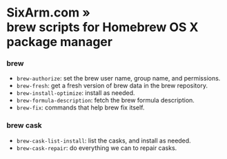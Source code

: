 # SixArm.com »<br> brew scripts for Homebrew OS X package manager

### brew

* `brew-authorize`: set the brew user name, group name, and permissions.
* `brew-fresh`: get a fresh version of brew data in the brew repository.
* `brew-install-optimize`: install as needed.
* `brew-formula-description`: fetch the brew formula description.
* `brew-fix`: commands that help brew fix itself.

### brew cask

* `brew-cask-list-install`: list the casks, and install as needed.
* `brew-cask-repair`: do everything we can to repair casks.
